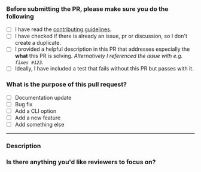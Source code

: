 <!-- Thank you for contributing! -->

### Before submitting the PR, please make sure you do the following

- [ ] I have read the [contributing guidelines](https://github.com/vitejs/vite/blob/main/.github/contributing.md).
- [ ] I have checked if there is already an issue, pr or discussion, so I don't create a duplicate.
- [ ] I provided a helpful description in this PR that addresses especially the **what** this PR is solving.
      _Alternatively I referenced the issue with e.g. `fixes #123`_.
- [ ] Ideally, I have included a test that fails without this PR but passes with it.

### What is the purpose of this pull request? <!-- (put an "X" next to an item) -->

- [ ] Documentation update
- [ ] Bug fix
- [ ] Add a CLI option
- [ ] Add a new feature
- [ ] Add something else

---

### Description

<!-- Please insert your description here and provide especially info about the "what" this PR is solving -->

### Is there anything you'd like reviewers to focus on?
